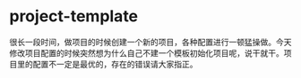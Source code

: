 # project-template
很长一段时间，做项目的时候创建一个新的项目，各种配置进行一顿猛操做。今天修改项目配置的时候突然想为什么自己不建一个模板初始化项目呢，说干就干。项目里的配置不一定是最优的，存在的错误请大家指正。
